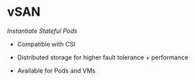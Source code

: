 # vSAN

*Instantiate Stateful Pods*

- Compatible with CSI

- Distributed storage for higher fault tolerance + performance

- Available for Pods and VMs
